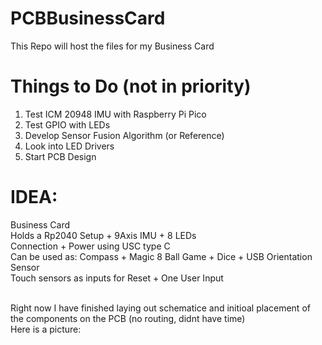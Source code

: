 # PCBBusinessCard
This Repo will host the files for my Business Card

# Things to Do (not in priority)

1. Test ICM 20948 IMU with Raspberry Pi Pico
2. Test GPIO with LEDs 
3. Develop Sensor Fusion Algorithm (or Reference)
4. Look into LED Drivers
5. Start PCB Design


# IDEA:

Business Card
<br>
Holds a Rp2040 Setup + 9Axis IMU + 8 LEDs
<br>
Connection + Power using USC type C
<br>
Can be used as: Compass + Magic 8 Ball Game + Dice + USB Orientation Sensor
<br>
Touch sensors as inputs for Reset + One User Input
<br><br>

Right now I have finished laying out schematice and initioal placement of the components on the PCB (no routing, didnt have time)
<br>
Here is a picture:
